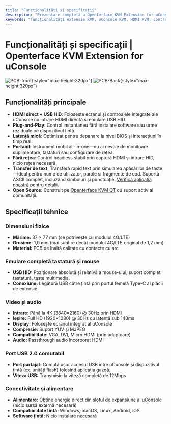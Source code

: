 ```yaml
---
title: "Funcționalități și specificații"
description: "Prezentare completă a Openterface KVM Extension for uConsole: funcționalități puternice incluzând intrare HDMI directă, control USB HID, factor de formă perfect și specificații tehnice detaliate. Tot ce trebuie să știi despre această soluție KVM portabilă."
keywords: "funcționalități extensie KVM, uConsole KVM, HDMI KVM, control USB HID, KVM portabil, control headless, înlocuire 4G LTE, specificații tehnice, expansiune uConsole"
---
```


# **Funcționalități și specificații** | Openterface KVM Extension for uConsole

![PCB-front](https://assets.openterface.com/images/product/openterface-kvm-uconsole-extension.webp){:style="max-height:320px"}
![PCB-Back](https://assets.openterface.com/images/product/openterface-kvm-uconsole-extension-back.webp){:style="max-height:320px"}

## Funcționalități principale

- **HDMI direct + USB HID**: Folosește ecranul și controalele integrate ale uConsole cu intrare HDMI directă și emulare USB HID.
- **Plug-and-Play**: Control instantaneu fără instalare software sau urme reziduale pe dispozitivul țintă.
- **Latență mică**: Optimizat pentru depanare la nivel BIOS și interacțiuni în timp real.
- **Portabil**: Instrument mobil all-in-one—nu ai nevoie de monitoare suplimentare, tastaturi sau configurare de rețea.
- **Fără rețea**: Control headless stabil prin captură HDMI și intrare HID, nicio rețea necesară.
- **Transfer de text**: Transferă rapid text prin simularea apăsărilor de taste—ideal pentru nume de utilizator, parole și fragmente de cod. Suportă ASCII complet, incluzând simboluri și punctuație. [Verifică aplicația noastră](/app) pentru detalii.
- **Open Source**: Construit pe [Openterface KVM QT](https://github.com/techxArtisanStudio/openterface_qt) cu suport activ al comunității.

## Specificații tehnice

### Dimensiuni fizice

- **Mărime:** 37 × 77 mm (se potrivește cu modulul 4G/LTE)
- **Grosime:** 1,0 mm (mai subțire decât modulul 4G/LTE original de 1,2 mm)
- **Material:** PCB de înaltă calitate cu contacte cu arc

### Emulare completă tastatură și mouse

- **USB HID:** Poziționare absolută și relativă a mouse-ului, suport complet tastatură, taste multimedia.
- **Conexiune:** Legătură USB către țintă prin portul femelă Type-C al plăcii de extensie.

### Video și audio

- **Intrare:** Până la 4K (3840×2160) @ 30Hz prin HDMI
- **Ieșire:** Full HD (1920×1080) @ 30Hz cu latență sub 140ms
- **Display:** Folosește ecranul integrat al uConsole
- **Compresie:** Suport YUV și MJPEG
- **Compatibilitate:** VGA, DVI, Micro HDMI (prin adaptoare)
- **Audio:** Passthrough audio încorporat HDMI

### Port USB 2.0 comutabil

- **Port partajat:** Comută ușor accesul USB între uConsole și dispozitivul țintă (ex. unități flash) folosind aplicația gazdă.
- **Viteza USB:** Transmisie la viteză completă de 12Mbps

### Conectivitate și alimentare

- **Alimentare:** Obține energie direct din slotul de expansiune al uConsole (nicio sursă externă necesară)
- **Compatibilitate țintă:** Windows, macOS, Linux, Android, iOS
- **Software țintă:** Nicio instalare necesară
